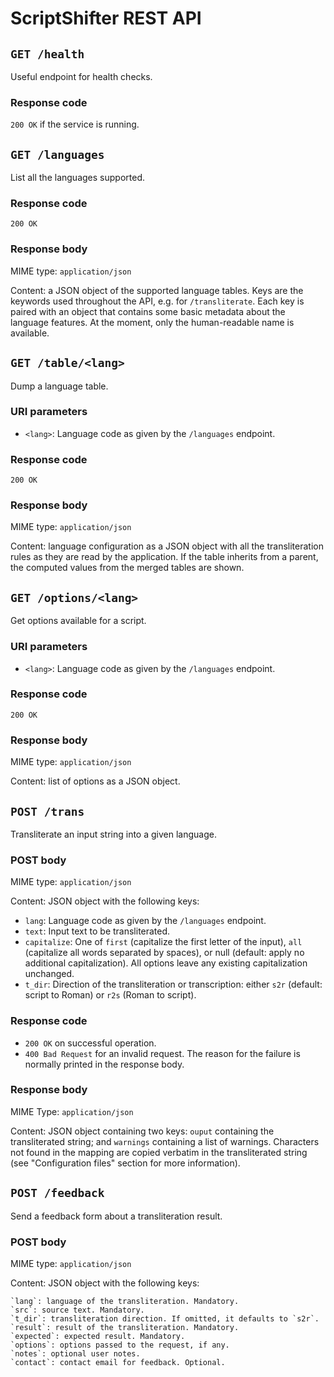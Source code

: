 # ScriptShifter REST API

## `GET /health`

Useful endpoint for health checks.

### Response code

`200 OK` if the service is running.

## `GET /languages`

List all the languages supported.

### Response code

`200 OK`

### Response body

MIME type: `application/json`

Content: a JSON object of the supported language tables. Keys are the keywords
used throughout the API, e.g. for `/transliterate`. Each key is paired with an
object that contains some basic metadata about the language features. At the
moment, only the human-readable name is available.

## `GET /table/<lang>`

Dump a language table.

### URI parameters

- `<lang>`: Language code as given by the `/languages` endpoint. 

### Response code

`200 OK`

### Response body

MIME type: `application/json`

Content: language configuration as a JSON object with all the transliteration
rules as they are read by the application. If the table inherits from a parent,
the computed values from the merged tables are shown.

## `GET /options/<lang>`

Get options available for a script.

### URI parameters

- `<lang>`: Language code as given by the `/languages` endpoint. 

### Response code

`200 OK`

### Response body

MIME type: `application/json`

Content: list of options as a JSON object.

## `POST /trans`

Transliterate an input string into a given language.

### POST body

MIME type: `application/json`

Content: JSON object with the following keys:

- `lang`: Language code as given by the `/languages` endpoint. 
- `text`: Input text to be transliterated.
- `capitalize`: One of `first` (capitalize the first letter of the input),
  `all` (capitalize all words separated by spaces), or null (default: apply no
  additional capitalization). All options leave any existing capitalization
  unchanged.
- `t_dir`: Direction of the transliteration or transcription: either `s2r`
  (default: script to Roman) or `r2s` (Roman to script).

### Response code

- `200 OK` on successful operation.
- `400 Bad Request` for an invalid request. The reason for the failure is
  normally printed in the response body.

### Response body

MIME Type: `application/json`

Content: JSON object containing two keys: `ouput` containing the transliterated
string; and `warnings` containing a list of warnings. Characters not found in
the mapping are copied verbatim in the transliterated string (see
"Configuration files" section for more information).

## `POST /feedback`

Send a feedback form about a transliteration result.

### POST body

MIME type: `application/json`

Content: JSON object with the following keys:

    `lang`: language of the transliteration. Mandatory.
    `src`: source text. Mandatory.
    `t_dir`: transliteration direction. If omitted, it defaults to `s2r`.
    `result`: result of the transliteration. Mandatory.
    `expected`: expected result. Mandatory.
    `options`: options passed to the request, if any.
    `notes`: optional user notes.
    `contact`: contact email for feedback. Optional.
